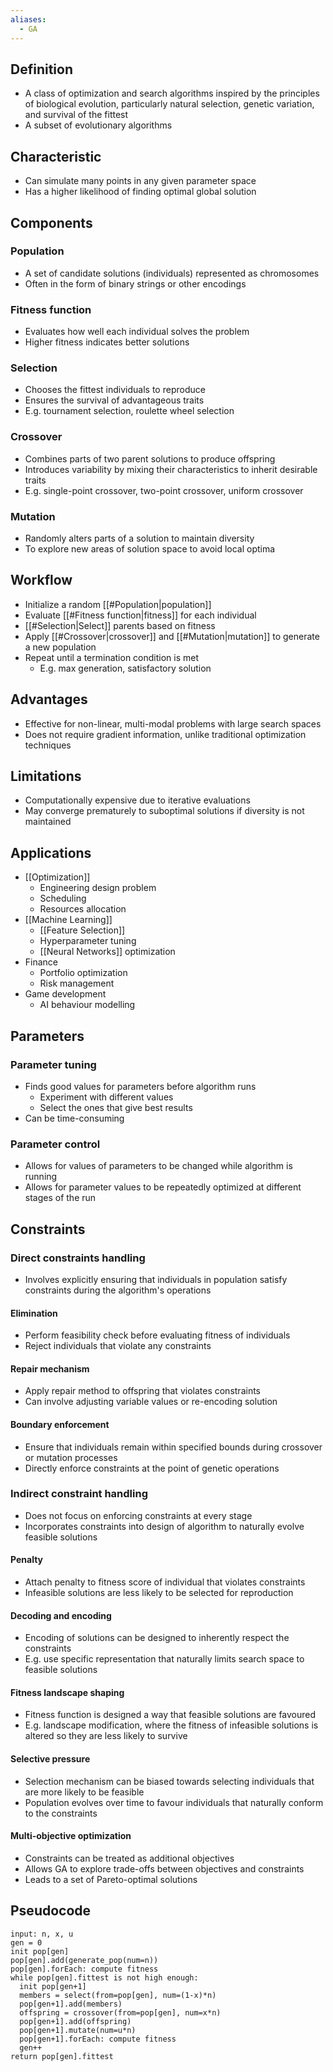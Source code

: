 ```yaml
---
aliases:
  - GA
---
```



## Definition

- A class of optimization and search algorithms inspired by the principles of biological evolution, particularly natural selection, genetic variation, and survival of the fittest
- A subset of evolutionary algorithms

## Characteristic

- Can simulate many points in any given parameter space
- Has a higher likelihood of finding optimal global solution

## Components

### Population

- A set of candidate solutions (individuals) represented as chromosomes
- Often in the form of binary strings or other encodings

### Fitness function

- Evaluates how well each individual solves the problem
- Higher fitness indicates better solutions

### Selection

- Chooses the fittest individuals to reproduce
- Ensures the survival of advantageous traits
- E.g. tournament selection, roulette wheel selection

### Crossover

- Combines parts of two parent solutions to produce offspring
- Introduces variability by mixing their characteristics to inherit desirable traits
- E.g. single-point crossover, two-point crossover, uniform crossover

### Mutation

- Randomly alters parts of a solution to maintain diversity
- To explore new areas of solution space to avoid local optima

## Workflow

- Initialize a random [[#Population|population]]
- Evaluate [[#Fitness function|fitness]] for each individual
- [[#Selection|Select]] parents based on fitness
- Apply [[#Crossover|crossover]] and [[#Mutation|mutation]] to generate a new population
- Repeat until a termination condition is met
	- E.g. max generation, satisfactory solution

## Advantages

- Effective for non-linear, multi-modal problems with large search spaces
- Does not require gradient information, unlike traditional optimization techniques

## Limitations

- Computationally expensive due to iterative evaluations
- May converge prematurely to suboptimal solutions if diversity is not maintained

## Applications

- [[Optimization]]
	- Engineering design problem
	- Scheduling
	- Resources allocation
- [[Machine Learning]]
	- [[Feature Selection]]
	- Hyperparameter tuning
	- [[Neural Networks]] optimization
- Finance
	- Portfolio optimization
	- Risk management
- Game development
	- AI behaviour modelling

## Parameters

### Parameter tuning

- Finds good values for parameters before algorithm runs
	- Experiment with different values
	- Select the ones that give best results
- Can be time-consuming

### Parameter control

- Allows for values of parameters to be changed while algorithm is running
- Allows for parameter values to be repeatedly optimized at different stages of the run

## Constraints

### Direct constraints handling

- Involves explicitly ensuring that individuals in population satisfy constraints during the algorithm's operations

#### Elimination

- Perform feasibility check before evaluating fitness of individuals
- Reject individuals that violate any constraints

#### Repair mechanism

- Apply repair method to offspring that violates constraints
- Can involve adjusting variable values or re-encoding solution

#### Boundary enforcement

- Ensure that individuals remain within specified bounds during crossover or mutation processes
- Directly enforce constraints at the point of genetic operations

### Indirect constraint handling

- Does not focus on enforcing constraints at every stage 
- Incorporates constraints into design of algorithm to naturally evolve feasible solutions

#### Penalty

- Attach penalty to fitness score of individual that violates constraints
- Infeasible solutions are less likely to be selected for reproduction

#### Decoding and encoding

- Encoding of solutions can be designed to inherently respect the constraints
- E.g. use specific representation that naturally limits search space to feasible solutions

#### Fitness landscape shaping

- Fitness function is designed a way that feasible solutions are favoured
- E.g. landscape modification, where the fitness of infeasible solutions is altered so they are less likely to survive

#### Selective pressure

- Selection mechanism can be biased towards selecting individuals that are more likely to be feasible
- Population evolves over time to favour individuals that naturally conform to the constraints

#### Multi-objective optimization

- Constraints can be treated as additional objectives
- Allows GA to explore trade-offs between objectives and constraints
- Leads to a set of Pareto-optimal solutions

## Pseudocode

```
input: n, x, u
gen = 0
init pop[gen]
pop[gen].add(generate_pop(num=n))
pop[gen].forEach: compute fitness
while pop[gen].fittest is not high enough:
  init pop[gen+1]
  members = select(from=pop[gen], num=(1-x)*n)
  pop[gen+1].add(members)
  offspring = crossover(from=pop[gen], num=x*n)
  pop[gen+1].add(offspring)
  pop[gen+1].mutate(num=u*n)
  pop[gen+1].forEach: compute fitness
  gen++
return pop[gen].fittest
```
